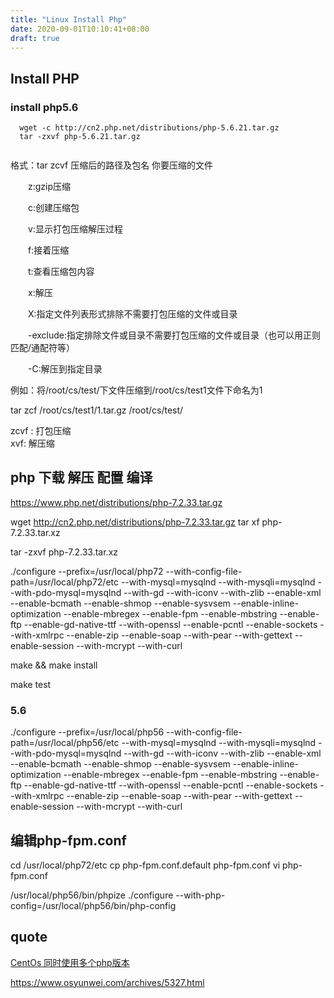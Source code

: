 ```yaml
---
title: "Linux Install Php"
date: 2020-09-01T10:10:41+08:00
draft: true
---
```


## Install PHP

### install php5.6

```shell
  wget -c http://cn2.php.net/distributions/php-5.6.21.tar.gz
  tar -zxvf php-5.6.21.tar.gz


```


  格式：tar zcvf 压缩后的路径及包名 你要压缩的文件

　　z:gzip压缩

　　c:创建压缩包

　　v:显示打包压缩解压过程

　　f:接着压缩

　　t:查看压缩包内容

　　x:解压

　　X:指定文件列表形式排除不需要打包压缩的文件或目录

　　-exclude:指定排除文件或目录不需要打包压缩的文件或目录（也可以用正则匹配/通配符等）

　　-C:解压到指定目录


例如：将/root/cs/test/下文件压缩到/root/cs/test1文件下命名为1

tar zcf /root/cs/test1/1.tar.gz /root/cs/test/

zcvf :   打包压缩     
xvf: 解压缩

## php 下载 解压 配置 编译
https://www.php.net/distributions/php-7.2.33.tar.gz

wget http://cn2.php.net/distributions/php-7.2.33.tar.gz tar xf php-7.2.33.tar.xz

tar -zxvf php-7.2.33.tar.xz

./configure --prefix=/usr/local/php72 --with-config-file-path=/usr/local/php72/etc --with-mysql=mysqlnd --with-mysqli=mysqlnd --with-pdo-mysql=mysqlnd --with-gd --with-iconv --with-zlib --enable-xml --enable-bcmath --enable-shmop --enable-sysvsem --enable-inline-optimization  --enable-mbregex --enable-fpm --enable-mbstring --enable-ftp --enable-gd-native-ttf --with-openssl --enable-pcntl --enable-sockets --with-xmlrpc --enable-zip --enable-soap --with-pear --with-gettext --enable-session --with-mcrypt --with-curl

make && make install

make test


### 5.6
./configure --prefix=/usr/local/php56 --with-config-file-path=/usr/local/php56/etc --with-mysql=mysqlnd --with-mysqli=mysqlnd --with-pdo-mysql=mysqlnd --with-gd --with-iconv --with-zlib --enable-xml --enable-bcmath --enable-shmop --enable-sysvsem --enable-inline-optimization  --enable-mbregex --enable-fpm --enable-mbstring --enable-ftp --enable-gd-native-ttf --with-openssl --enable-pcntl --enable-sockets --with-xmlrpc --enable-zip --enable-soap --with-pear --with-gettext --enable-session --with-mcrypt --with-curl


## 编辑php-fpm.conf

cd /usr/local/php72/etc
cp php-fpm.conf.default php-fpm.conf
vi php-fpm.conf


/usr/local/php56/bin/phpize  ./configure  --with-php-config=/usr/local/php56/bin/php-config
## quote
[CentOs 同时使用多个php版本](https://www.jianshu.com/p/600ef6e83af1)



https://www.osyunwei.com/archives/5327.html